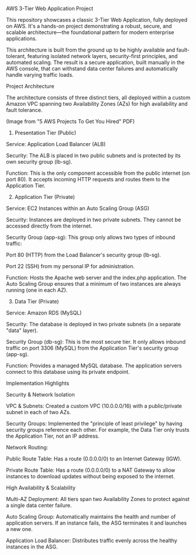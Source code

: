 AWS 3-Tier Web Application Project

This repository showcases a classic 3-Tier Web Application, fully deployed on AWS. It's a hands-on project demonstrating a robust, secure, and scalable architecture—the foundational pattern for modern enterprise applications.

This architecture is built from the ground up to be highly available and fault-tolerant, featuring isolated network layers, security-first principles, and automated scaling. The result is a secure application, built manually in the AWS console, that can withstand data center failures and automatically handle varying traffic loads.

Project Architecture

The architecture consists of three distinct tiers, all deployed within a custom Amazon VPC spanning two Availability Zones (AZs) for high availability and fault tolerance.

(Image from "5 AWS Projects To Get You Hired" PDF)

1. Presentation Tier (Public)

Service: Application Load Balancer (ALB)

Security: The ALB is placed in two public subnets and is protected by its own security group (lb-sg).

Function: This is the only component accessible from the public internet (on port 80). It accepts incoming HTTP requests and routes them to the Application Tier.

2. Application Tier (Private)

Service: EC2 Instances within an Auto Scaling Group (ASG)

Security: Instances are deployed in two private subnets. They cannot be accessed directly from the internet.

Security Group (app-sg): This group only allows two types of inbound traffic:

Port 80 (HTTP) from the Load Balancer's security group (lb-sg).

Port 22 (SSH) from my personal IP for administration.

Function: Hosts the Apache web server and the index.php application. The Auto Scaling Group ensures that a minimum of two instances are always running (one in each AZ).

3. Data Tier (Private)

Service: Amazon RDS (MySQL)

Security: The database is deployed in two private subnets (in a separate "data" layer).

Security Group (db-sg): This is the most secure tier. It only allows inbound traffic on port 3306 (MySQL) from the Application Tier's security group (app-sg).

Function: Provides a managed MySQL database. The application servers connect to this database using its private endpoint.

Implementation Highlights

Security & Network Isolation

VPC & Subnets: Created a custom VPC (10.0.0.0/16) with a public/private subnet in each of two AZs.

Security Groups: Implemented the "principle of least privilege" by having security groups reference each other. For example, the Data Tier only trusts the Application Tier, not an IP address.

Network Routing:

Public Route Table: Has a route (0.0.0.0/0) to an Internet Gateway (IGW).

Private Route Table: Has a route (0.0.0.0/0) to a NAT Gateway to allow instances to download updates without being exposed to the internet.

High Availability & Scalability

Multi-AZ Deployment: All tiers span two Availability Zones to protect against a single data center failure.

Auto Scaling Group: Automatically maintains the health and number of application servers. If an instance fails, the ASG terminates it and launches a new one.

Application Load Balancer: Distributes traffic evenly across the healthy instances in the ASG.
